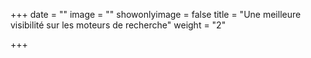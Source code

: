+++
date = ""
image = ""
showonlyimage = false
title = "Une meilleure visibilité sur les moteurs de recherche"
weight = "2"

+++
